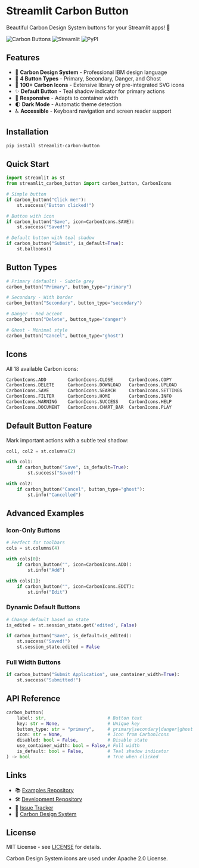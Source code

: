 # Streamlit Carbon Button

Beautiful Carbon Design System buttons for your Streamlit apps! 🎨

![Carbon Buttons](https://img.shields.io/badge/Carbon%20Design-System-blue)
![Streamlit](https://img.shields.io/badge/Streamlit-Compatible-red)
![PyPI](https://img.shields.io/pypi/v/streamlit-carbon-button)

## Features

- 🎯 **Carbon Design System** - Professional IBM design language
- 🎨 **4 Button Types** - Primary, Secondary, Danger, and Ghost
- 🔧 **100+ Carbon Icons** - Extensive library of pre-integrated SVG icons
- ✨ **Default Button** - Teal shadow indicator for primary actions
- 📱 **Responsive** - Adapts to container width
- 🌓 **Dark Mode** - Automatic theme detection
- ♿ **Accessible** - Keyboard navigation and screen reader support

## Installation

```bash
pip install streamlit-carbon-button
```

## Quick Start

```python
import streamlit as st
from streamlit_carbon_button import carbon_button, CarbonIcons

# Simple button
if carbon_button("Click me!"):
    st.success("Button clicked!")

# Button with icon
if carbon_button("Save", icon=CarbonIcons.SAVE):
    st.success("Saved!")

# Default button with teal shadow
if carbon_button("Submit", is_default=True):
    st.balloons()
```

## Button Types

```python
# Primary (default) - Subtle grey
carbon_button("Primary", button_type="primary")

# Secondary - With border
carbon_button("Secondary", button_type="secondary")

# Danger - Red accent
carbon_button("Delete", button_type="danger")

# Ghost - Minimal style
carbon_button("Cancel", button_type="ghost")
```

## Icons

All 18 available Carbon icons:

```python
CarbonIcons.ADD        CarbonIcons.CLOSE      CarbonIcons.COPY
CarbonIcons.DELETE     CarbonIcons.DOWNLOAD   CarbonIcons.UPLOAD
CarbonIcons.SAVE       CarbonIcons.SEARCH     CarbonIcons.SETTINGS
CarbonIcons.FILTER     CarbonIcons.HOME       CarbonIcons.INFO
CarbonIcons.WARNING    CarbonIcons.SUCCESS    CarbonIcons.HELP
CarbonIcons.DOCUMENT   CarbonIcons.CHART_BAR  CarbonIcons.PLAY
```

## Default Button Feature

Mark important actions with a subtle teal shadow:

```python
col1, col2 = st.columns(2)

with col1:
    if carbon_button("Save", is_default=True):
        st.success("Saved!")

with col2:
    if carbon_button("Cancel", button_type="ghost"):
        st.info("Cancelled")
```

## Advanced Examples

### Icon-Only Buttons

```python
# Perfect for toolbars
cols = st.columns(4)

with cols[0]:
    if carbon_button("", icon=CarbonIcons.ADD):
        st.info("Add")

with cols[1]:
    if carbon_button("", icon=CarbonIcons.EDIT):
        st.info("Edit")
```

### Dynamic Default Buttons

```python
# Change default based on state
is_edited = st.session_state.get('edited', False)

if carbon_button("Save", is_default=is_edited):
    st.success("Saved!")
    st.session_state.edited = False
```

### Full Width Buttons

```python
if carbon_button("Submit Application", use_container_width=True):
    st.success("Submitted!")
```

## API Reference

```python
carbon_button(
    label: str,                       # Button text
    key: str = None,                  # Unique key
    button_type: str = "primary",     # primary|secondary|danger|ghost
    icon: str = None,                 # Icon from CarbonIcons
    disabled: bool = False,           # Disable state
    use_container_width: bool = False,# Full width
    is_default: bool = False,         # Teal shadow indicator
) -> bool                             # True when clicked
```

## Links

- 📚 [Examples Repository](https://github.com/yourusername/streamlit-carbon-button-examples)
- 🛠️ [Development Repository](https://github.com/yourusername/streamlit-carbon-button-dev)
- 🐛 [Issue Tracker](https://github.com/yourusername/streamlit-carbon-button-dev/issues)
- 📖 [Carbon Design System](https://carbondesignsystem.com/)

## License

MIT License - see [LICENSE](https://github.com/yourusername/streamlit-carbon-button-dev/blob/main/LICENSE) for details.

Carbon Design System icons are used under Apache 2.0 License.
